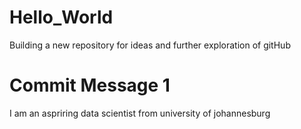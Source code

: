 # Hello_World
Building a new repository for ideas and further exploration of gitHub
# Commit Message 1
I am an aspriring data scientist from university of johannesburg
